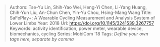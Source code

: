 > Authors: Tse-Yu Lin, Shih-Yao Wei, Heng-Yi Chen, Li-Yang Huang, Chih-Yun Liu, An-Chun Chen, Yin-Yu Chou, Hsing-Mang Wang
> Title: SaFePlay+: A Wearable Cycling Measurement and Analysis System of Lower Limbs
> Year: 2018
> Url: https://doi.org/10.1145/3241539.3267757
> Keywords: activity identification, power meter, wearable device, biomechanics, cycling
> Series: MobiCom '18
> Tags: *Define your own tags here, separate by comma*